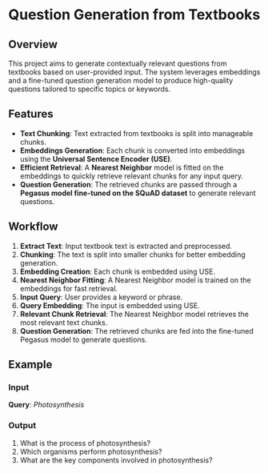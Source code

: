 # Question Generation from Textbooks

## Overview

This project aims to generate contextually relevant questions from textbooks based on user-provided input. The system leverages embeddings and a fine-tuned question generation model to produce high-quality questions tailored to specific topics or keywords.

## Features

- **Text Chunking**: Text extracted from textbooks is split into manageable chunks.
- **Embeddings Generation**: Each chunk is converted into embeddings using the **Universal Sentence Encoder (USE)**.
- **Efficient Retrieval**: A **Nearest Neighbor** model is fitted on the embeddings to quickly retrieve relevant chunks for any input query.
- **Question Generation**: The retrieved chunks are passed through a **Pegasus model fine-tuned on the SQuAD dataset** to generate relevant questions.

## Workflow

1. **Extract Text**: Input textbook text is extracted and preprocessed.
2. **Chunking**: The text is split into smaller chunks for better embedding generation.
3. **Embedding Creation**: Each chunk is embedded using USE.
4. **Nearest Neighbor Fitting**: A Nearest Neighbor model is trained on the embeddings for fast retrieval.
5. **Input Query**: User provides a keyword or phrase.
6. **Query Embedding**: The input is embedded using USE.
7. **Relevant Chunk Retrieval**: The Nearest Neighbor model retrieves the most relevant text chunks.
8. **Question Generation**: The retrieved chunks are fed into the fine-tuned Pegasus model to generate questions.

## Example

### Input
**Query**: *Photosynthesis*

### Output
1. What is the process of photosynthesis?
2. Which organisms perform photosynthesis?
3. What are the key components involved in photosynthesis?

